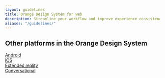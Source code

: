 ```yaml
---
layout: guidelines
title: Orange Design System for web
description: Streamline your workflow and improve experience consistency with this cross-platform, scalable and inspiring design system. Designers, developers, marketers and partners, start your digital creations from the ready-to-use resources here!
aliases: "/guidelines/"
---
```


<style>
  .card-hover::before {
    height: 4px;
    width: 100%;
    bottom: 0;
    left: 0;
    position: absolute;
    content: "";
    background-color: transparent;
  }

  .card-hover:hover::before {
    background-color: #f16e00;
  }
</style>

<div style="background-color: var(--bs-gray-300);" class="p-4">
  <div class="container">
    <h2 class="h1">Other platforms in the Orange Design System</h2>
    <div class="row pt-3">
      <div class="col-2">
        <div class="card border-1">
          <img class="card-img-top" src="/docs/{{< param docs_version >}}/assets/img/platforms/android.png" alt="">
          <div class="card-body ps-2 pt-2">
            <a href="{{< param ods.android >}}" class="stretched-link text-decoration-none h4 text-body card-hover" aria-label="Design system for Android" title="Design system for Android">Android</a>
          </div>
        </div>
      </div>
      <div class="col-2">
        <div class="card border-1">
          <img class="card-img-top" src="/docs/{{< param docs_version >}}/assets/img/platforms/iOS.png" alt="">
          <div class="card-body ps-2 pt-2">
            <a href="{{< param ods.iOS >}}" class="stretched-link text-decoration-none h4 text-body card-hover" aria-label="Design system for iOS" title="Design system for iOS">iOS</a>
          </div>
        </div>
      </div>
      <div class="col-2">
        <div class="card border-1">
          <img class="card-img-top" src="/docs/{{< param docs_version >}}/assets/img/platforms/extended-reality.png" alt="">
          <div class="card-body ps-2 pt-2">
            <a href="{{< param ods.extended_reality >}}" class="stretched-link text-decoration-none h4 text-body card-hover" aria-label="Design system for Extended reality" title="Design system for Extended reality">Extended reality</a>
          </div>
        </div>
      </div>
      <div class="col-2">
        <div class="card border-1">
          <img class="card-img-top" src="/docs/{{< param docs_version >}}/assets/img/platforms/conversational.png" alt="">
          <div class="card-body ps-2 pt-2">
            <a href="{{< param ods.conversational >}}" class="stretched-link text-decoration-none h4 text-body card-hover" aria-label="Design system for Conversational" title="Design system for Conversational">Conversational</a>
          </div>
        </div>
      </div>
    </div>
  </div>
</div>
